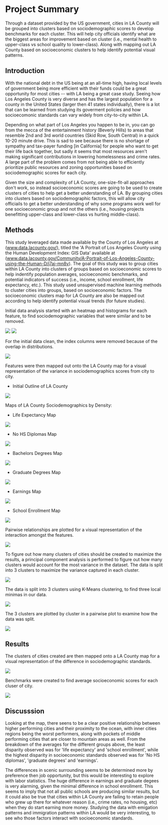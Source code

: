 # Project Summary
Through a dataset provided by the US government, cities in LA County will be grouped into clusters based on sociodemographic scores to develop benchmarks for each cluster. This will help city officials identify what are the biggest areas for improvement based on cluster (i.e., mental health to upper-class vs school quality to lower-class). Along with mapping out LA County based on socioeconomic clusters to help identify potential visual patterns.


## Introduction

With the national debt in the US being at an all-time high, having local levels of government being more efficient with their funds could be a great opportunity for most cities -- with LA being a great case study. Seeing how Los Angeles County is very diverse and has the largest population for a county in the United States (larger then 41 states individually), there is a lot that can be learned from studying its goverment policies and how socioecomonic standards can vary widely from city-to-city within LA. 

Depending on what part of Los Angeles you happen to be in, you can go from the mecca of the entertainment history (Beverly Hills) to areas that resemble 2nd and 3rd world countries (Skid Row, South Central) in a quick 10-20 minute drive. This is sad to see because there is no shortage of sympathy and tax-payer funding [in California] for people who want to get their life back together, but sadly it seems that most resources aren't making significant contributions in lowering homelessness and crime rates. A large part of the problem comes from not being able to efficiently prioritize public resources and zoning opportunities based on sociodemographic scores for each city. 

Given the size and complexity of LA County, one-size-fit-all approaches don't work, so instead socioeconomic scores are going to be used to create clusters of cities to help get a better understanding of LA. By grouping cities into clusters based on sociodemographic factors, this will allow city officiails to get a better understanding of why some programs work well for one socioeconomic group and not the others (i.e., housing projects benefitting upper-class and lower-class vs hurting middle-class). 

## Methods

This study leveraged data made available by the County of Los Angeles at (www.data.lacounty.gov/), titled the 'A Portrait of Los Angeles County using the Human Development Index: GIS Data' available at (www.data.lacounty.gov/Community/A-Portrait-of-Los-Angeles-County-using-the-Human-D/j7aj-mn8v). The goal of this study was to group cities within LA County into clusters of groups based on socioeconomic scores to help indentify population averages, socioeconomic benchmarks, and potential indicators of success (i.e., income, school enrollment, life expectancy, etc.). This study used unsupervised machine learning methods to cluster cities into groups, based on socioeconomic factors. The socioeconomic clusters map for LA County are also be mapped out according to help identify potential visual trends (for future studies).

Initial data analysis started with an heatmap and histograms for each feature, to find sociodemographic variables that were similar and to be removed.

![](Images/LA%20County%20Heatmap.PNG)
![](Images/LA%20County%20Histograms.png)

For the initial data clean, the index columns were removed because of the overlap in distributions.

![](Images/LA%20County%20Heatmap%20Model.PNG)

Features were then mapped out onto the LA County map for a visual representation of the variance in sociodemographics scores from city to city.

- Initial Outline of LA County

![](Images/LA%20County%20Map.PNG)

Maps of LA County Sociodemographics by Density:

- Life Expectancy Map

![](Images/LA%20County%20Map%20-%20Life%20Expectancy.PNG)

- No HS Diplomas Map

![](Images/LA%20County%20Map%20-%20No%20HS%20Diplomas.PNG)

- Bachelors Degrees Map

![](Images/LA%20County%20Map%20-%20Bachelors%20Degrees.PNG)

- Graduate Degrees Map

![](Images/LA%20County%20Map%20-%20Graduate%20Degrees.PNG)

- Earnings Map

![](Images/LA%20County%20Map%20-%20Earnings.PNG)

- School Enrollment Map

![](Images/LA%20County%20Map%20-%20School%20Enrollment.PNG)

Pairwise relationships are plotted for a visual representation of the interaction amongst the features.

![](Images/LA%20County%20Pairplot%20Model.PNG)

To figure out how many clusters of cities should be created to maximize the results, a principal component analysis is performed to figure out how many clusters would account for the most variance in the dataset. The data is split into 3 clusters to maximize the variance captured in each cluster.

![](Images/LA%20County%20PCA.PNG)

The data is split into 3 clusters using K-Means clustering, to find three local minimas in our data.

![](Images/LA%20County%20Pairplot%20PCA.PNG)

The 3 clusters are plotted by cluster in a pairwise plot to examine how the data was split.

![](Images/LA%20County%20Pairplot%20Model%20PCA.PNG)

## Results

The clusters of cities created are then mapped onto a LA County map for a visual representation of the difference in sociodemographic standards.

![](Images/LA%20County%20Map%20-%20Model%20PCA.PNG)

Benchmarks were created to find average socioeconomic scores for each cluser of city.

![](Images/LA%20County%20Benchmarks.PNG)

## Discusssion

Looking at the map, there seens to be a clear positive relationship between higher performing cities and their proximity to the ocean, with inner cities regions being the worst performers, along with pockets of middle performing cities that are closer to mountain areas as well. From the breakdown of the averages for the different groups above, the least disparity observed was for 'life expectancy' and 'school enrollment', while the highest disparity in socioeconomic standards observed was for 'No HS diplomas', 'graduate degrees' and 'earnings'.

The differences in scenic surrounding seems to be determined more by preference then job opportunity, but this would be interesting to explore with labor statistics. The huge difference in earnings and graduate degees is very alarming, given the minimal difference in school enrollment. This seems to imply that not all public schools are producing similar results, but it could also be true that cities within LA County are failing to retain people who grew up there for whatever reason (i.e., crime rates, no housing, etc) when they do start earning more money. Studying the data with emigation patterns and immigration patterns within LA would be very interesting, to see who those factors interact with socioeconomic standards.
